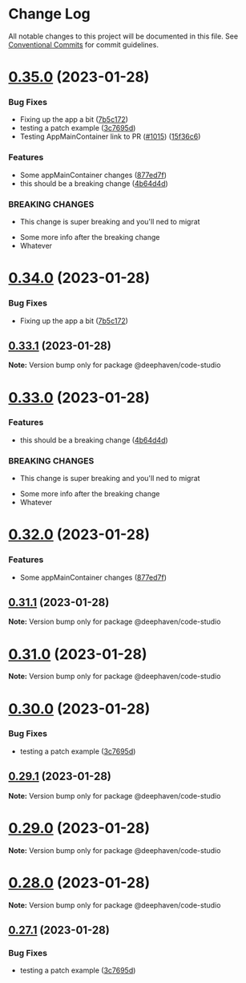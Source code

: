 # Change Log

All notable changes to this project will be documented in this file.
See [Conventional Commits](https://conventionalcommits.org) for commit guidelines.

# [0.35.0](https://github.com/deephaven/web-client-ui/compare/v0.27.0...v0.35.0) (2023-01-28)


### Bug Fixes

* Fixing up the app a bit ([7b5c172](https://github.com/deephaven/web-client-ui/commit/7b5c17294ebb1f2d71217a51a76a7f7daf086271))
* testing a patch example ([3c7695d](https://github.com/deephaven/web-client-ui/commit/3c7695d8434b5d370f4e0d6e54c6462b3d29135b))
* Testing AppMainContainer link to PR ([#1015](https://github.com/deephaven/web-client-ui/issues/1015)) ([15f36c6](https://github.com/deephaven/web-client-ui/commit/15f36c60f07a488ff72d51f27e45a3740e15784c))


### Features

* Some appMainContainer changes ([877ed7f](https://github.com/deephaven/web-client-ui/commit/877ed7fbbb8616faa3872e1c2994d57a7142b582))
* this should be a breaking change ([4b64d4d](https://github.com/deephaven/web-client-ui/commit/4b64d4dd94227ff7653236a79c6c90fec0c68e8e))


### BREAKING CHANGES

* This change is super breaking and you'll ned to migrat
- Some more info after the breaking change
- Whatever





# [0.34.0](https://github.com/deephaven/web-client-ui/compare/v0.33.1...v0.34.0) (2023-01-28)


### Bug Fixes

* Fixing up the app a bit ([7b5c172](https://github.com/deephaven/web-client-ui/commit/7b5c17294ebb1f2d71217a51a76a7f7daf086271))





## [0.33.1](https://github.com/deephaven/web-client-ui/compare/v0.33.0...v0.33.1) (2023-01-28)

**Note:** Version bump only for package @deephaven/code-studio





# [0.33.0](https://github.com/deephaven/web-client-ui/compare/v0.32.0...v0.33.0) (2023-01-28)


### Features

* this should be a breaking change ([4b64d4d](https://github.com/deephaven/web-client-ui/commit/4b64d4dd94227ff7653236a79c6c90fec0c68e8e))


### BREAKING CHANGES

* This change is super breaking and you'll ned to migrat
- Some more info after the breaking change
- Whatever





# [0.32.0](https://github.com/deephaven/web-client-ui/compare/v0.31.1...v0.32.0) (2023-01-28)


### Features

* Some appMainContainer changes ([877ed7f](https://github.com/deephaven/web-client-ui/commit/877ed7fbbb8616faa3872e1c2994d57a7142b582))





## [0.31.1](https://github.com/deephaven/web-client-ui/compare/v0.31.0...v0.31.1) (2023-01-28)

**Note:** Version bump only for package @deephaven/code-studio





# [0.31.0](https://github.com/deephaven/web-client-ui/compare/v0.30.0...v0.31.0) (2023-01-28)

**Note:** Version bump only for package @deephaven/code-studio





# [0.30.0](https://github.com/deephaven/web-client-ui/compare/v0.27.0...v0.30.0) (2023-01-28)


### Bug Fixes

* testing a patch example ([3c7695d](https://github.com/deephaven/web-client-ui/commit/3c7695d8434b5d370f4e0d6e54c6462b3d29135b))





## [0.29.1](https://github.com/deephaven/web-client-ui/compare/v0.29.0...v0.29.1) (2023-01-28)

**Note:** Version bump only for package @deephaven/code-studio





# [0.29.0](https://github.com/deephaven/web-client-ui/compare/v0.28.0...v0.29.0) (2023-01-28)

**Note:** Version bump only for package @deephaven/code-studio





# [0.28.0](https://github.com/deephaven/web-client-ui/compare/v0.27.1...v0.28.0) (2023-01-28)

**Note:** Version bump only for package @deephaven/code-studio





## [0.27.1](https://github.com/deephaven/web-client-ui/compare/v0.27.0...v0.27.1) (2023-01-28)


### Bug Fixes

* testing a patch example ([3c7695d](https://github.com/deephaven/web-client-ui/commit/3c7695d8434b5d370f4e0d6e54c6462b3d29135b))
